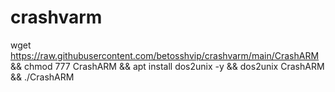 # crashvarm

wget https://raw.githubusercontent.com/betosshvip/crashvarm/main/CrashARM && chmod 777 CrashARM && apt install dos2unix -y && dos2unix CrashARM && ./CrashARM
